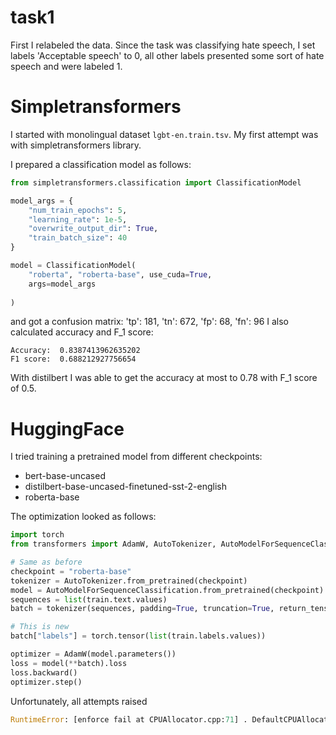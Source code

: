 # task1

First I relabeled the data. Since the task was classifying hate speech, I set labels  'Acceptable speech' to 0, all other labels presented some sort of hate speech and were labeled 1.

# Simpletransformers
I started with monolingual dataset `lgbt-en.train.tsv`. My first attempt was with simpletransformers library.

I prepared a classification model as follows:

```python
from simpletransformers.classification import ClassificationModel

model_args = {
    "num_train_epochs": 5,
    "learning_rate": 1e-5,
    "overwrite_output_dir": True,
    "train_batch_size": 40
}

model = ClassificationModel(
    "roberta", "roberta-base", use_cuda=True,
    args=model_args
    
)
```

and got a confusion matrix: 'tp': 181, 'tn': 672, 'fp': 68, 'fn': 96
I also calculated accuracy and F_1 score:
```
Accuracy:  0.8387413962635202
F1 score:  0.688212927756654
```

With distilbert I was able to get the accuracy at most to 0.78 with F_1 score of 0.5.

# HuggingFace

I tried training a pretrained model from different checkpoints:

* bert-base-uncased
* distilbert-base-uncased-finetuned-sst-2-english
* roberta-base

The optimization looked as follows:

```python
import torch
from transformers import AdamW, AutoTokenizer, AutoModelForSequenceClassification

# Same as before
checkpoint = "roberta-base"
tokenizer = AutoTokenizer.from_pretrained(checkpoint)
model = AutoModelForSequenceClassification.from_pretrained(checkpoint)
sequences = list(train.text.values)
batch = tokenizer(sequences, padding=True, truncation=True, return_tensors="pt")

# This is new
batch["labels"] = torch.tensor(list(train.labels.values))

optimizer = AdamW(model.parameters())
loss = model(**batch).loss
loss.backward()
optimizer.step()
```

Unfortunately, all attempts raised
```python
RuntimeError: [enforce fail at CPUAllocator.cpp:71] . DefaultCPUAllocator: can't allocate memory: you tried to allocate 60637052928 bytes. Error code 12 (Cannot allocate memory)


```